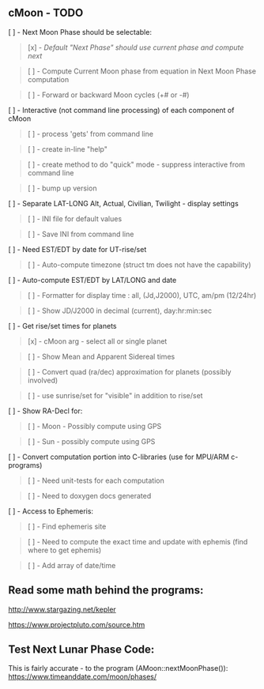 cMoon - TODO
------------

[ ] - Next Moon Phase should be selectable:

>[x] - *Default "Next Phase" should use current phase and compute next*

>[ ] - Compute Current Moon phase from equation in Next Moon Phase computation

>[ ] - Forward or backward Moon cycles (+# or -#)

[ ] - Interactive (not command line processing) of each component of cMoon

>[ ] - process 'gets' from command line

>[ ] - create in-line "help"

>[ ] - create method to do "quick" mode - suppress interactive from command line

>[ ] - bump up version

[ ] - Separate LAT-LONG Alt, Actual, Civilian, Twilight - display settings

>[ ] - INI file for default values

>[ ] - Save INI from command line

[ ] - Need EST/EDT by date for UT-rise/set

>[ ] - Auto-compute timezone (struct tm does not have the capability)

[ ] - Auto-compute EST/EDT by LAT/LONG and date

>[ ] - Formatter for display time : all, (Jd,J2000), UTC, am/pm (12/24hr)

>[ ] - Show JD/J2000 in decimal (current), day:hr:min:sec

[ ] - Get rise/set times for planets

>[x] - cMoon arg - select all or single planet

>[ ] - Show Mean and Apparent Sidereal times

>[ ] - Convert quad (ra/dec) approximation for planets (possibly involved)

>[ ] - use sunrise/set for "visible" in addition to rise/set
      
[ ] - Show RA-Decl for:

>[ ] - Moon - Possibly compute using GPS

>[ ] - Sun - possibly compute using GPS

[ ] - Convert computation portion into C-libraries (use for MPU/ARM c-programs)

>[ ] - Need unit-tests for each computation

>[ ] - Need to doxygen docs generated

[ ] - Access to Ephemeris:

>[ ] - Find ephemeris site

>[ ] - Need to compute the exact time and update with ephemis (find where to get ephemis)

>[ ] - Add array of date/time

Read some math behind the programs:
-----------------
http://www.stargazing.net/kepler

https://www.projectpluto.com/source.htm

Test Next Lunar Phase Code:
--------------------------
This is fairly accurate - to the program (AMoon::nextMoonPhase()): https://www.timeanddate.com/moon/phases/



